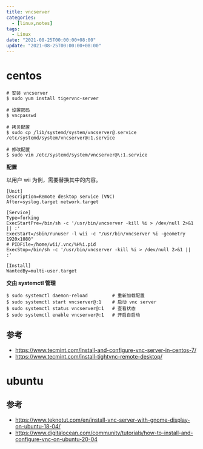 ```yaml
---
title: vncserver
categories: 
  - [linux,notes]
tags:
  - Linux
date: "2021-08-25T00:00:00+08:00"
update: "2021-08-25T00:00:00+08:00"
---
```


# centos

```shell
# 安装 vncserver
$ sudo yum install tigervnc-server

# 设置密码
$ vncpasswd

# 拷贝配置
$ sudo cp /lib/systemd/system/vncserver@.service /etc/systemd/system/vncserver@:1.service

# 修改配置
$ sudo vim /etc/systemd/system/vncserver@\:1.service
```

**配置**

以用户 wii 为例，需要替换其中的内容。

```shell
[Unit]
Description=Remote desktop service (VNC)
After=syslog.target network.target

[Service]
Type=forking
ExecStartPre=/bin/sh -c '/usr/bin/vncserver -kill %i > /dev/null 2>&1 || :'
ExecStart=/sbin/runuser -l wii -c "/usr/bin/vncserver %i -geometry 1920x1080"
# PIDFile=/home/wii/.vnc/%H%i.pid
ExecStop=/bin/sh -c '/usr/bin/vncserver -kill %i > /dev/null 2>&1 || :'

[Install]
WantedBy=multi-user.target
```

**交由 systemctl 管理**

```shell
$ sudo systemctl daemon-reload         # 重新加载配置
$ sudo systemctl start vncserver@:1    # 启动 vnc server
$ sudo systemctl status vncserver@:1   # 查看状态
$ sudo systemctl enable vncserver@:1   # 开启自启动
```

## 参考

- https://www.tecmint.com/install-and-configure-vnc-server-in-centos-7/
- https://www.tecmint.com/install-tightvnc-remote-desktop/

# ubuntu

## 参考

- https://www.teknotut.com/en/install-vnc-server-with-gnome-display-on-ubuntu-18-04/
- https://www.digitalocean.com/community/tutorials/how-to-install-and-configure-vnc-on-ubuntu-20-04